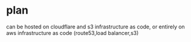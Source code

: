 # plan
can be hosted on cloudflare and s3 infrastructure as code,
or entirely on aws infrastructure as code (route53,load balancer,s3) 
